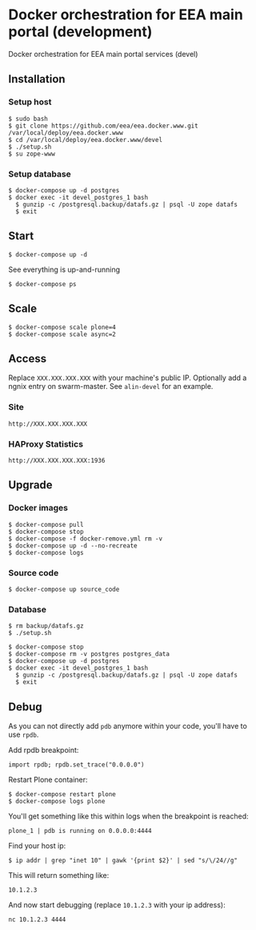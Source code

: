 # Docker orchestration for EEA main portal (development)

Docker orchestration for EEA main portal services (devel)

## Installation

### Setup host

    $ sudo bash
    $ git clone https://github.com/eea/eea.docker.www.git /var/local/deploy/eea.docker.www
    $ cd /var/local/deploy/eea.docker.www/devel
    $ ./setup.sh
    $ su zope-www

### Setup database

    $ docker-compose up -d postgres
    $ docker exec -it devel_postgres_1 bash
      $ gunzip -c /postgresql.backup/datafs.gz | psql -U zope datafs
      $ exit

## Start

    $ docker-compose up -d

See everything is up-and-running

    $ docker-compose ps

## Scale

    $ docker-compose scale plone=4
    $ docker-compose scale async=2

## Access

Replace `XXX.XXX.XXX.XXX` with your machine's public IP.
Optionally add a ngnix entry on swarm-master. See `alin-devel` for an example.


### Site

    http://XXX.XXX.XXX.XXX

### HAProxy Statistics

    http://XXX.XXX.XXX.XXX:1936


## Upgrade

### Docker images

    $ docker-compose pull
    $ docker-compose stop
    $ docker-compose -f docker-remove.yml rm -v
    $ docker-compose up -d --no-recreate
    $ docker-compose logs

### Source code

    $ docker-compose up source_code

### Database

    $ rm backup/datafs.gz
    $ ./setup.sh

    $ docker-compose stop
    $ docker-compose rm -v postgres postgres_data
    $ docker-compose up -d postgres
    $ docker exec -it devel_postgres_1 bash
      $ gunzip -c /postgresql.backup/datafs.gz | psql -U zope datafs
      $ exit

## Debug

As you can not directly add `pdb` anymore within your code, you'll have to use `rpdb`.

Add rpdb breakpoint:

    import rpdb; rpdb.set_trace("0.0.0.0")

Restart Plone container:

    $ docker-compose restart plone
    $ docker-compose logs plone

You'll get something like this within logs when the breakpoint is reached:

    plone_1 | pdb is running on 0.0.0.0:4444

Find your host ip:

    $ ip addr | grep "inet 10" | gawk '{print $2}' | sed "s/\/24//g"

This will return something like:

    10.1.2.3

And now start debugging (replace `10.1.2.3` with your ip address):

    nc 10.1.2.3 4444
